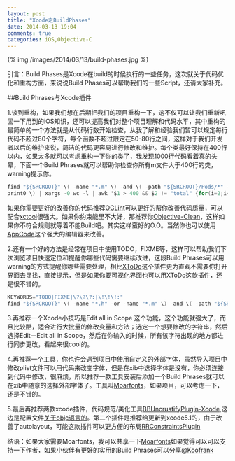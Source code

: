 ```yaml
---
layout: post
title: "Xcode之BuildPhases"
date: 2014-03-13 19:04
comments: true
categories: iOS,Objective-C
---
```

{% img /images/2014/03/13/build-phases.jpg %}

引言：Build Phases是Xcode在build的时候执行的一些任务，这次就关于代码优化和重构方面，来说说Build Phases可以帮助我们的一些Script，还请大家补充。
<!--more-->

##Build Phrases与Xcode插件

1.谈到重构，如果我们想在后期把我们的项目重构一下，这不仅可以让我们重新巩固一下用到的iOS知识，还可以提高我们对整个项目理解和代码水平，其中重构的最简单的一个方法就是从代码行数开始检查，从我了解和经验我们暂可以规定每行代码不超过80个字符，每个函数不超过限定在50-80行之间，这样对于我们开发者以后的维护来说，简洁的代码更容易进行修改和维护。每个类最好保持在400行以内，如果太多就可以考虑重构一下你的类了，我发现1000行代码看着真的头晕，下面一个Build Phrases就可以帮助你检查你所有m文件大于400行的类，warning提示你。

```objective-c
find "${SRCROOT}" \( -name "*.m" \) -and \( -path "${SRCROOT}/Pods/*" -prune -o -
print0 \) | xargs -0 wc -l | awk '$1 > 400 && $2 != "total" {for(i=2;i<NF;i++){printf "%s%s", $i, " "} print $NF ":1: warning: File more than 400 lines (" $1 "), consider refactoring." }'      
```

如果你需要更好的改善你的代码推荐<a href="http://oclint.org/" target="_blank">OCLint</a>可以更好的帮你改善代码质量，可以配合<a href="https://github.com/facebook/xctool" target="_blank">xctool</a>很强大。如果你约束能里不大好，那推荐你<a href="https://itunes.apple.com/us/app/objective-clean/id713910413?mt=12" target="_blank">Objective-Clean</a>，这样如果你不符合规则就等着不能Build吧。其实这样蛮好的O.O。当然你也可以使用<a href="http://www.jetbrains.com/objc/" target="_blank">AppCode</a>这个强大的编辑器来改善。

2.还有一个好的方法是经常在项目中使用TODO，FIXME等，这样可以帮助我们下次浏览项目快速定位和提醒你哪些代码需要继续改进，这段Build Phrases可以用warning的方式提醒你哪些需要处理，相比<a href="https://github.com/trawor/XToDo" target="_blank">XToDo</a>这个插件更为直观不需要你打开界面去寻找，直接提示，但是如果你要可视化界面也可以用XToDo这款插件，还是很不错的。

```objective-c
KEYWORDS="TODO|FIXME|\?\?\?:|\!\!\!:"
find "${SRCROOT}" \( -name "*.h" -or -name "*.m" \) -and \( -path "${SRCROOT}/Pods/*" -prune -o -print0 \) | xargs -0 egrep --with-filename --line-number --only-matching "($KEYWORDS).*\$" | perl -p -e "s/($KEYWORDS)/ warning: \$1/"
```

3.再推荐一个Xcode小技巧是Edit all in Scope 这个功能，这个功能就强大了，而且比较酷，适合进行大批量的修改变量和方法；选定一个想要修改的字符串，然后选择Edit－Edit all in Scope，然后在你输入的时候，所有该字符出现的地方都进行同步更改，看起来很cool的。

4.再推荐一个工具，你也许会遇到项目中使用自定义的外部字体，虽然导入项目中修改plist文件可以用代码来改变字体，但是在xib中选择字体是没有，你必须连接到代码中修改，很麻烦，所以推荐一款工具安装后添加一个Build Phrases就可以在xib中随意的选择外部字体了。工具叫<a href="http://pitaya.ch/moarfonts/" target="_blank">Moarfonts</a>，如果项目，可以考虑一下，还是不错的。

5.最后再推荐两款xcode插件，代码规范/美化工具<a href="https://github.com/benoitsan/BBUncrustifyPlugin-Xcode" target="_blank">BBUncrustifyPlugin-Xcode</a>,这边是配置文件<a href="https://github.com/bengardner/uncrustify/blob/master/etc/objc.cfg" target="_blank">关于objc语言的</a>。第二个插件是推荐给更新到xcode5.1的，由于改善了autolayout，可能这款插件可以更方便的布局<a href="https://github.com/RolandasRazma/RRConstraintsPlugin" target="_blank">RRConstraintsPlugin</a>

结语：如果大家需要Moarfonts，我可以共享一下<a href="https://www.dropbox.com/s/21cokfqw8gvgd0v/moarfonts-1.0.3.zip" target="_blank">Moarfonts</a>如果觉得可以可以支持一下作者，如果小伙伴有更好的实用的Build Phrases可以分享<a href="http://weibo.com/phpmaple" target="_blank">@Koofrank</a>


